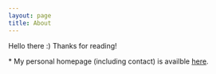 ```yaml
---
layout: page
title: About
---
```


Hello there :)
Thanks for reading!

&#42; My personal homepage (including contact) is availble [here](http://dgggit.github.io/).

<div class="buymeacoffee">
  <style>.bmc-button img{
    height: 34px !important;
    width: 35px !important;margin-bottom: 1px !important;
    box-shadow: none !important;border: none !important;
    vertical-align: middle !important;}
    
    .bmc-button{padding: 7px 10px 7px 10px !important;
    line-height: 35px !important;
    height:51px !important;
    min-width:217px !important;
    text-decoration: none !important
    ;display:inline-flex !important;
    color:#ffffff !important;
    background-color:#7b0099 !important;
    border-radius: 5px !important;
    border: 1px solid transparent !important;
    padding: 7px 10px 7px 10px !important;
    font-size: 20px !important;
    letter-spacing:-0.08px !important;
    box-shadow: 0px 1px 2px rgba(190, 190, 190, 0.5) !important;
    -webkit-box-shadow: 0px 1px 2px 2px rgba(190, 190, 190, 0.5) !important;
    margin: 0 auto !important;
    font-family:'Lato', sans-serif !important;
    -webkit-box-sizing: border-box !important;
    box-sizing: border-box !important;
    -o-transition: 0.3s all linear !important;
    -webkit-transition: 0.3s all linear !important;
    -moz-transition: 0.3s all linear !important;
    -ms-transition: 0.3s all linear !important;
    transition: 0.3s all linear !important;}
    
    .bmc-button:hover, .bmc-button:active, .bmc-button:focus
    {-webkit-box-shadow: 0px 1px 2px 2px rgba(190, 190, 190, 0.5) !important;
    text-decoration: none !important;
    box-shadow: 0px 1px 2px 2px rgba(190, 190, 190, 0.5) !important;
    opacity: 0.85 !important;color:#ffffff !important;}

    .button-center{
      text-align: center;
    }
    </style>
    <div class="button-center">
      <link href="https://fonts.googleapis.com/css?family=Lato&subset=latin,latin-ext" rel="stylesheet">
      <a class="bmc-button" target="_blank" href="https://www.buymeacoffee.com/5It9C3J">
        <img src="https://cdn.buymeacoffee.com/buttons/bmc-new-btn-logo.svg" alt="Buy me a coffee">
        <span style="margin-left:15px;font-size:19px !important;">Buy me a coffee</span>
      </a>
    </div>
</div>